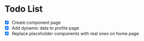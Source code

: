 # Todo List

- [x] Create component page
- [x] Add dynamic data to profile page
- [x] Replace placeholder components with real ones on home page
